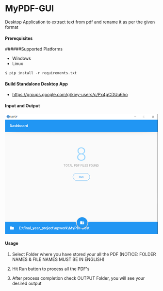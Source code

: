 # MyPDF-GUI
Desktop Application to extract text from pdf and rename it as per the given format

#### Prerequisites

######Supported Platforms
* Windows
* Linux
```
$ pip install -r requirements.txt
```


#### Build Standalone Desktop App
* https://groups.google.com/g/kivy-users/c/Px4gCDUu6ho



#### Input and Output
<p align="center">
  <img src="logo/GUI.PNG" title="User Interface">
</p>

#### Usage

1) Select Folder where you have stored your all the PDF
    (NOTICE: FOLDER NAMES & FILE NAMES MUST BE IN ENGLISH)
    
2) Hit Run button to process all the PDF's

3) After process completion check OUTPUT Folder, you will see your desired output